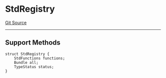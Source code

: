 # StdRegistry
[Git Source](https://github.com/metacontract/mc/blob/20ed737f21a46d89afffe1322a75b1ecfcacff9a/src/devkit/Flattened.sol)

---------------------
Support Methods
-----------------------


```solidity
struct StdRegistry {
    StdFunctions functions;
    Bundle all;
    TypeStatus status;
}
```

